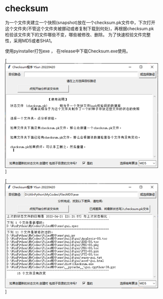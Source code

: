 # checksum
为一个文件夹建立一个快照(snapshot)放在一个checksum.pk文件中，下次打开这个文件夹(不管这个文件夹被挪动或者复制下载到何处)，再根据checksum.pk检验该文件夹下的文件哪些不变，哪些被修改、删除。 为了快速校验文件完整性，采用MD5或者SHA1。 

使用pyinstaller打包exe ， 在release中下载Checksum.exe使用。

[![截图](https://github.com/kongmadai/checksum/blob/main/screenshot1.png)]


[![截图](https://github.com/kongmadai/checksum/blob/main/screenshot2.png)]
